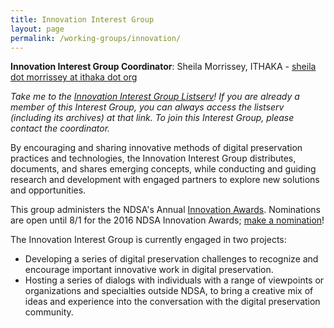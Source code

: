 ```yaml
---
title: Innovation Interest Group
layout: page
permalink: /working-groups/innovation/
---
```

**Innovation Interest Group Coordinator**: Sheila Morrissey, ITHAKA - <a href="mailto:sheila(dot)morrissey(at)ithaka(dot)org">sheila dot morrissey at ithaka dot org</a>

*Take me to the [Innovation Interest Group Listserv](http://lists.clir.org/cgi-bin/wa?A0=NDSA-INNOVATION)! If you are already a member of this Interest Group, you can always access the listserv (including its archives) at that link. To join this Interest Group, please contact the coordinator.*

By encouraging and sharing innovative methods of digital preservation practices and technologies, the Innovation Interest Group distributes, documents, and shares emerging concepts, while conducting and guiding research and development with engaged partners to explore new solutions and opportunities.

This group administers the NDSA's Annual [Innovation Awards](/awards/). Nominations are open until 8/1 for the 2016 NDSA Innovation Awards; [make a nomination](https://www.surveymonkey.com/r/ndsa2016innovationawards)!

The Innovation Interest Group is currently engaged in two projects:

- Developing a series of digital preservation challenges to recognize and encourage important innovative work in digital preservation.
- Hosting a series of dialogs with individuals with a range of viewpoints or organizations and specialties outside NDSA, to bring a creative mix of ideas and experience into the conversation with the digital preservation community.
